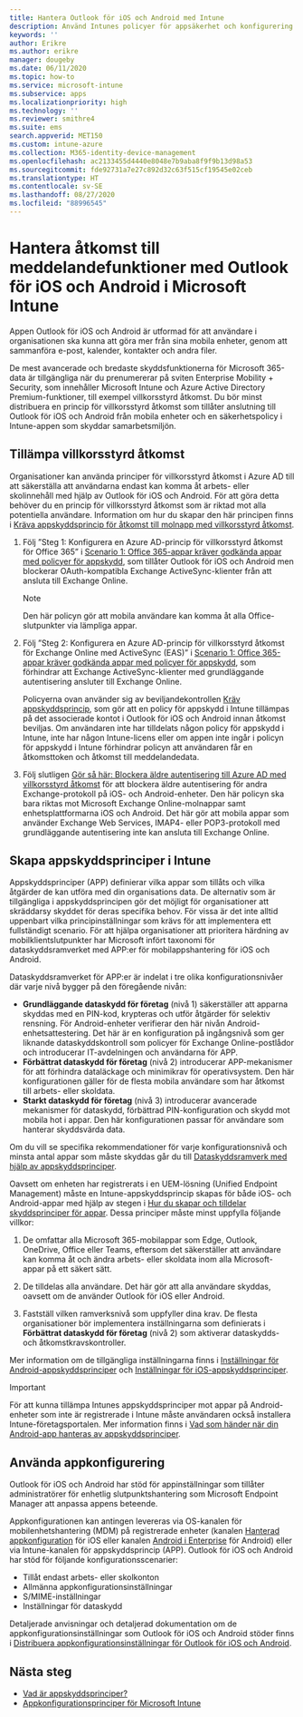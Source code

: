 ```yaml
---
title: Hantera Outlook för iOS och Android med Intune
description: Använd Intunes policyer för appsäkerhet och konfigurering med Outlook för iOS och Android för att skydda åtkomsten till teamens samarbetsmiljöer.
keywords: ''
author: Erikre
ms.author: erikre
manager: dougeby
ms.date: 06/11/2020
ms.topic: how-to
ms.service: microsoft-intune
ms.subservice: apps
ms.localizationpriority: high
ms.technology: ''
ms.reviewer: smithre4
ms.suite: ems
search.appverid: MET150
ms.custom: intune-azure
ms.collection: M365-identity-device-management
ms.openlocfilehash: ac2133455d4440e8048e7b9aba8f9f9b13d98a53
ms.sourcegitcommit: fde92731a7e27c892d32c63f515cf19545e02ceb
ms.translationtype: HT
ms.contentlocale: sv-SE
ms.lasthandoff: 08/27/2020
ms.locfileid: "88996545"
---
```

# <a name="manage-messaging-collaboration-access-by-using-outlook-for-ios-and-android-with-microsoft-intune"></a>Hantera åtkomst till meddelandefunktioner med Outlook för iOS och Android i Microsoft Intune

Appen Outlook för iOS och Android är utformad för att användare i organisationen ska kunna att göra mer från sina mobila enheter, genom att sammanföra e-post, kalender, kontakter och andra filer.

De mest avancerade och bredaste skyddsfunktionerna för Microsoft 365-data är tillgängliga när du prenumererar på sviten Enterprise Mobility + Security, som innehåller Microsoft Intune och Azure Active Directory Premium-funktioner, till exempel villkorsstyrd åtkomst. Du bör minst distribuera en princip för villkorsstyrd åtkomst som tillåter anslutning till Outlook för iOS och Android från mobila enheter och en säkerhetspolicy i Intune-appen som skyddar samarbetsmiljön.

## <a name="apply-conditional-access"></a>Tillämpa villkorsstyrd åtkomst
Organisationer kan använda principer för villkorsstyrd åtkomst i Azure AD till att säkerställa att användarna endast kan komma åt arbets- eller skolinnehåll med hjälp av Outlook för iOS och Android. För att göra detta behöver du en princip för villkorsstyrd åtkomst som är riktad mot alla potentiella användare. Information om hur du skapar den här principen finns i [Kräva appskyddsprincip för åtkomst till molnapp med villkorsstyrd åtkomst](/azure/active-directory/conditional-access/app-protection-based-conditional-access).

1. Följ ”Steg 1: Konfigurera en Azure AD-princip för villkorsstyrd åtkomst för Office 365” i [Scenario 1: Office 365-appar kräver godkända appar med policyer för appskydd](/azure/active-directory/conditional-access/app-protection-based-conditional-access#scenario-1-office-365-apps-require-approved-apps-with-app-protection-policies), som tillåter Outlook för iOS och Android men blockerar OAuth-kompatibla Exchange ActiveSync-klienter från att ansluta till Exchange Online.

   > [!NOTE]
   > Den här policyn gör att mobila användare kan komma åt alla Office-slutpunkter via lämpliga appar.

2. Följ ”Steg 2: Konfigurera en Azure AD-princip för villkorsstyrd åtkomst för Exchange Online med ActiveSync (EAS)” i [Scenario 1: Office 365-appar kräver godkända appar med policyer för appskydd](/azure/active-directory/conditional-access/app-protection-based-conditional-access#scenario-1-office-365-apps-require-approved-apps-with-app-protection-policies), som förhindrar att Exchange ActiveSync-klienter med grundläggande autentisering ansluter till Exchange Online.

   Policyerna ovan använder sig av beviljandekontrollen [Kräv appskyddsprincip](/azure/active-directory/active-directory-conditional-access-technical-reference), som gör att en policy för appskydd i Intune tillämpas på det associerade kontot i Outlook för iOS och Android innan åtkomst beviljas. Om användaren inte har tilldelats någon policy för appskydd i Intune, inte har någon Intune-licens eller om appen inte ingår i policyn för appskydd i Intune förhindrar policyn att användaren får en åtkomsttoken och åtkomst till meddelandedata.

3. Följ slutligen [Gör så här: Blockera äldre autentisering till Azure AD med villkorsstyrd åtkomst](/azure/active-directory/conditional-access/block-legacy-authentication) för att blockera äldre autentisering för andra Exchange-protokoll på iOS- och Android-enheter. Den här policyn ska bara riktas mot Microsoft Exchange Online-molnappar samt enhetsplattformarna iOS och Android. Det här gör att mobila appar som använder Exchange Web Services, IMAP4- eller POP3-protokoll med grundläggande autentisering inte kan ansluta till Exchange Online.

## <a name="create-intune-app-protection-policies"></a>Skapa appskyddsprinciper i Intune

Appskyddsprinciper (APP) definierar vilka appar som tillåts och vilka åtgärder de kan utföra med din organisations data. De alternativ som är tillgängliga i appskyddsprincipen gör det möjligt för organisationer att skräddarsy skyddet för deras specifika behov. För vissa är det inte alltid uppenbart vilka principinställningar som krävs för att implementera ett fullständigt scenario. För att hjälpa organisationer att prioritera härdning av mobilklientslutpunkter har Microsoft infört taxonomi för dataskyddsramverket med APP:er för mobilappshantering för iOS och Android.

Dataskyddsramverket för APP:er är indelat i tre olika konfigurationsnivåer där varje nivå bygger på den föregående nivån:

- **Grundläggande dataskydd för företag** (nivå 1) säkerställer att apparna skyddas med en PIN-kod, krypteras och utför åtgärder för selektiv rensning. För Android-enheter verifierar den här nivån Android-enhetsattestering. Det här är en konfiguration på ingångsnivå som ger liknande dataskyddskontroll som policyer för Exchange Online-postlådor och introducerar IT-avdelningen och användarna för APP.
- **Förbättrat dataskydd för företag** (nivå 2) introducerar APP-mekanismer för att förhindra dataläckage och minimikrav för operativsystem. Den här konfigurationen gäller för de flesta mobila användare som har åtkomst till arbets- eller skoldata.
- **Starkt dataskydd för företag** (nivå 3) introducerar avancerade mekanismer för dataskydd, förbättrad PIN-konfiguration och skydd mot mobila hot i appar. Den här konfigurationen passar för användare som hanterar skyddsvärda data.

Om du vill se specifika rekommendationer för varje konfigurationsnivå och minsta antal appar som måste skyddas går du till [Dataskyddsramverk med hjälp av appskyddsprinciper](app-protection-framework.md).

Oavsett om enheten har registrerats i en UEM-lösning (Unified Endpoint Management) måste en Intune-appskyddsprincip skapas för både iOS- och Android-appar med hjälp av stegen i [Hur du skapar och tilldelar skyddsprinciper för appar](app-protection-policies.md). Dessa principer måste minst uppfylla följande villkor:

1. De omfattar alla Microsoft 365-mobilappar som Edge, Outlook, OneDrive, Office eller Teams, eftersom det säkerställer att användare kan komma åt och ändra arbets- eller skoldata inom alla Microsoft-appar på ett säkert sätt.

2. De tilldelas alla användare. Det här gör att alla användare skyddas, oavsett om de använder Outlook för iOS eller Android.

3. Fastställ vilken ramverksnivå som uppfyller dina krav. De flesta organisationer bör implementera inställningarna som definierats i **Förbättrat dataskydd för företag** (nivå 2) som aktiverar dataskydds- och åtkomstkravskontroller.

Mer information om de tillgängliga inställningarna finns i [Inställningar för Android-appskyddsprinciper](app-protection-policy-settings-android.md) och [Inställningar för iOS-appskyddsprinciper](app-protection-policy-settings-ios.md).

> [!IMPORTANT]
> För att kunna tillämpa Intunes appskyddsprinciper mot appar på Android-enheter som inte är registrerade i Intune måste användaren också installera Intune-företagsportalen. Mer information finns i [Vad som händer när din Android-app hanteras av appskyddsprinciper](../fundamentals/end-user-mam-apps-android.md).

## <a name="utilize-app-configuration"></a>Använda appkonfigurering

Outlook för iOS och Android har stöd för appinställningar som tillåter administratörer för enhetlig slutpunktshantering som Microsoft Endpoint Manager att anpassa appens beteende.

Appkonfigurationen kan antingen levereras via OS-kanalen för mobilenhetshantering (MDM) på registrerade enheter (kanalen [Hanterad appkonfiguration](https://developer.apple.com/library/content/samplecode/sc2279/Introduction/Intro.html) för iOS eller kanalen [Android i Enterprise](https://developer.android.com/work/managed-configurations) för Android) eller via Intune-kanalen för appskyddsprincip (APP). Outlook för iOS och Android har stöd för följande konfigurationsscenarier:

- Tillåt endast arbets- eller skolkonton
- Allmänna appkonfigurationsinställningar
- S/MIME-inställningar
- Inställningar för dataskydd

Detaljerade anvisningar och detaljerad dokumentation om de appkonfigurationsinställningar som Outlook för iOS och Android stöder finns i [Distribuera appkonfigurationsinställningar för Outlook för iOS och Android](/exchange/clients-and-mobile-in-exchange-online/outlook-for-ios-and-android/outlook-for-ios-and-android-configuration-with-microsoft-intune).

## <a name="next-steps"></a>Nästa steg

- [Vad är appskyddsprinciper?](app-protection-policy.md) 
- [Appkonfigurationsprinciper för Microsoft Intune](app-configuration-policies-overview.md)